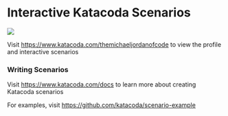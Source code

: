 # Interactive Katacoda Scenarios

[![](http://shields.katacoda.com/katacoda/themichaeljordanofcode/count.svg)](https://www.katacoda.com/themichaeljordanofcode "Get your profile on Katacoda.com")

Visit https://www.katacoda.com/themichaeljordanofcode to view the profile and interactive scenarios

### Writing Scenarios
Visit https://www.katacoda.com/docs to learn more about creating Katacoda scenarios

For examples, visit https://github.com/katacoda/scenario-example
